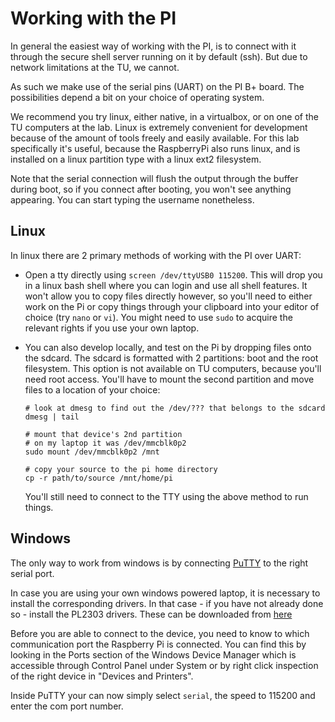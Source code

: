 # Working with the PI

In general the easiest way of working with the PI, is to connect with it through the
secure shell server running on it by default (ssh).
But due to network limitations at the TU, we cannot.

As such we make use of the serial pins (UART) on the PI B+ board.
The possibilities depend a bit on your choice of operating system.

We recommend you try linux, either native, in a virtualbox, or on one of the TU computers at the
lab.
Linux is extremely convenient for development because of the amount of tools freely and easily
available.
For this lab specifically it's useful, because the RaspberryPi also runs linux, and is installed
on a linux partition type with a linux ext2 filesystem.

Note that the serial connection will flush the output through the buffer during boot, so if you
connect after booting, you won't see anything appearing.
You can start typing the username nonetheless.

## Linux

In linux there are 2 primary methods of working with the PI over UART:

- Open a tty directly using `screen /dev/ttyUSB0 115200`.
  This will drop you in a linux bash shell where you can login and use all shell features.
  It won't allow you to copy files directly however, so you'll need to either work on the Pi or
  copy things through your clipboard into your editor of choice (try `nano` or `vi`).
  You might need to use `sudo` to acquire the relevant rights if you use your own laptop.

- You can also develop locally, and test on the Pi by dropping files onto the sdcard.
  The sdcard is formatted with 2 partitions: boot and the root filesystem.
  This option is not available on TU computers, because you'll need root access.
  You'll have to mount the second partition and move files to a location of your choice:

      # look at dmesg to find out the /dev/??? that belongs to the sdcard
      dmesg | tail

      # mount that device's 2nd partition
      # on my laptop it was /dev/mmcblk0p2
      sudo mount /dev/mmcblk0p2 /mnt

      # copy your source to the pi home directory
      cp -r path/to/source /mnt/home/pi

  You'll still need to connect to the TTY using the above method to run things.

## Windows

The only way to work from windows is by connecting [PuTTY](http://www.putty.org) to the right serial
port.

In case you are using your own windows powered laptop, it is necessary to install the
corresponding drivers. In that case - if you have not already done so - install the PL2303 drivers.
These can be downloaded from [here](http://www.prolific.com.tw/US/ShowProduct.aspx?p_id=225&pcid=41)

Before you are able to connect to the device, you need to know to which communication port the
Raspberry Pi is connected.
You can find this by looking in the Ports section of the Windows Device Manager which is accessible
through Control Panel under System or by right click inspection of the right device in "Devices and
Printers".

Inside PuTTY your can now simply select `serial`, the speed to 115200 and enter the com port number.
